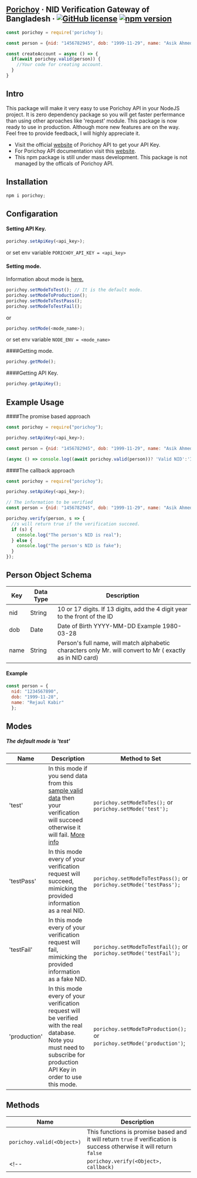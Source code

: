 ## [Porichoy](http://www.porichoy.gov.bd/) &middot; NID Verification Gateway of Bangladesh &middot; [![GitHub license](https://img.shields.io/badge/license-MIT-blue.svg)](https://github.com/facebook/nurulhuda859/porichoy/blob/master/LICENSE) [![npm version](https://img.shields.io/npm/v/porichoy)](https://www.npmjs.com/package/porichoy)

```js
const porichoy = require('porichoy');

const person = {nid: "1456782945", dob: "1999-11-29", name: "Asik Ahmed"};

const createAccount = async () => {
  if(await porichoy.valid(person)) {
    //Your code for creating account.
  }
}
```

## Intro
This package will make it very easy to use Porichoy API in your NodeJS project. It is zero dependency package so you will get faster perfermance than using other aproaches like 'request' module.
This package is now ready to use in production. Although more new features are on the way. Feel free to provide feedback, I will highly appreciate it.

* Visit the official [website](http://www.porichoy.gov.bd/) of Porichoy API to get your API Key.
* For Porichoy API documentation visit this [website](https://kyc24nme.portal.azure-api.net/docs/services).
* This npm package is still under mass development. This package is not managed by the officals of Porichoy API.

## Installation

```js
npm i porichoy;
```

## Configaration
#### Setting API Key.
```js
porichoy.setApiKey(<api_key>);
```
or set env variable `PORICHOY_API_KEY = <api_key>`

#### Setting mode.
Information about mode is [here.](#modes)
```js
porichoy.setModeToTest(); // It is the default mode.
porichoy.setModeToProduction();
porichoy.setModeToTestPass();
porichoy.setModeToTestFail();
```
or 
```js
porichoy.setMode(<mode_name>);
```
or set env variable `NODE_ENV = <mode_name>`

####Getting mode.
```js
porichoy.getMode();
```
####Getting API Key.
```js
porichoy.getApiKey();
```

## Example Usage
####The promise based approach
```js
const porichoy = require("porichoy");

porichoy.setApiKey(<api_key>);

const person = {nid: "1456782945", dob: "1999-11-29", name: "Asik Ahmed"};

(async () => console.log((await porichoy.valid(person))? 'Valid NID':'Invalid NID'))();
```
####The callback approach
```js
const porichoy = require("porichoy");

porichoy.setApiKey(<api_key>);

// The information to be verified
const person = {nid: "1456782945", dob: "1999-11-29", name: "Asik Ahmed"};

porichoy.verify(person, s => {
  //s will return true if the verification succeed.
  if (s) {
    console.log("The person's NID is real");
  } else {
    console.log("The person's NID is fake");
  }
});
```
## Person Object Schema
| Key | Data Type | Description |
|-------|-----------| ---------------------|
| nid |String|10 or 17 digits. If 13 digits, add the 4 digit year to the front of the ID |
| dob | Date | Date of Birth YYYY-MM-DD Example 1980-03-28 |
| name | String | Person's full name, will match alphabetic characters only Mr. will convert to Mr ( exactly as in NID card) |
#### Example
```js
const person = {
  nid: "1234567890",
  dob: "1999-11-28",
  name: "Rejaul Kabir"
  };
```
## Modes
##### The default mode is 'test'
| Name | Description | Method to Set |
|--------|--------------------|-------------|
| 'test' | In this mode if you send data from this [sample valid data](https://porichoy.herokuapp.com/valid-data) then your verification will succeed otherwise it will fail. [More info](https://porichoy.herokuapp.com/valid-data)| `porichoy.setModeToTes();` or `porichoy.setMode('test');`
| 'testPass' | In this mode every of your verification request will succeed, mimicking the provided information as a real NID. | `porichoy.setModeToTestPass();` or `porichoy.setMode('testPass');`
| 'testFail' | In this mode every of your verification request will fail, mimicking the provided information as a fake NID.| `porichoy.setModeToTestFail();` or `porichoy.setMode('testFail');`
| 'production' | In this mode every of your verification request will be verified with the real database. Note you must need to subscribe for production API Key in order to use this mode. | `porichoy.setModeToProduction();` or `porichoy.setMode('production')`;

## Methods
| Name | Description |
|--------|----------|
|`porichoy.valid(<Object>)`| This functions is promise based and it will return `true` if verification is success otherwise it will return `false`|
<!-- |`porichoy.verify(<Object>, callback)`| .....| -->

